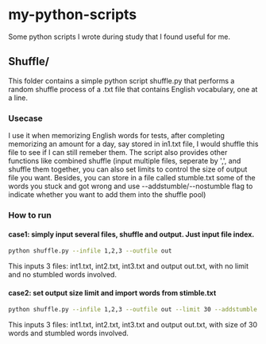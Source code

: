 # my-python-scripts
Some python scripts I wrote during study that I found useful for me.

## Shuffle/
This folder contains a simple python script shuffle.py that performs a random shuffle process of a .txt file that contains English vocabulary, one at a line.
### Usecase
I use it when memorizing English words for tests, after completing memorizing an amount for a day, say stored in in1.txt file, I would shuffle this file to see if I can still remeber them. The script also provides other functions like combined shuffle (input multiple files, seperate by ',', and shuffle them together, you can also set limits to control the size of output file you want. Besides, you can store in a file called stumble.txt some of the words you stuck and got wrong and use --addstumble/--nostumble flag to indicate whether you want to add them into the shuffle pool)
### How to run
#### case1: simply input several files, shuffle and output. Just input file index.
```Bash
python shuffle.py --infile 1,2,3 --outfile out
```
This inputs 3 files: int1.txt, int2.txt, int3.txt and output out.txt, with no limit and no stumbled words involved.
#### case2: set output size limit and import words from stimble.txt
```Bash
python shuffle.py --infile 1,2,3 --outfile out --limit 30 --addstumble
```
This inputs 3 files: int1.txt, int2.txt, int3.txt and output out.txt, with size of 30 words and stumbled words involved.
